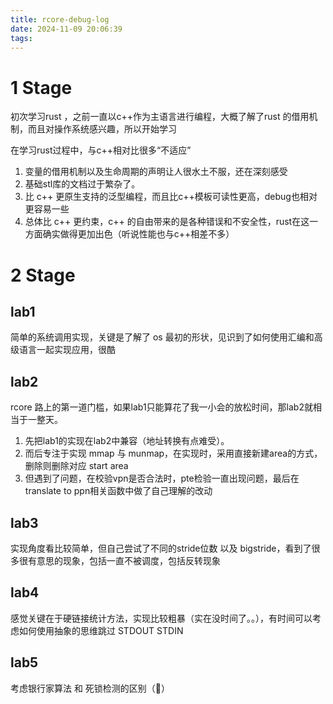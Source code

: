 ```yaml
---
title: rcore-debug-log
date: 2024-11-09 20:06:39
tags:
---
```

# 1 Stage
初次学习rust ，之前一直以c++作为主语言进行编程，大概了解了rust 的借用机制，而且对操作系统感兴趣，所以开始学习

在学习rust过程中，与c++相对比很多“不适应”
1. 变量的借用机制以及生命周期的声明让人很水土不服，还在深刻感受
2. 基础stl库的文档过于繁杂了。
3. 比 c++ 更原生支持的泛型编程，而且比c++模板可读性更高，debug也相对更容易一些
4. 总体比 c++ 更约束，c++ 的自由带来的是各种错误和不安全性，rust在这一方面确实做得更加出色（听说性能也与c++相差不多）

# 2 Stage
## lab1
简单的系统调用实现，关键是了解了 os 最初的形状，见识到了如何使用汇编和高级语言一起实现应用，很酷

## lab2
rcore 路上的第一道门槛，如果lab1只能算花了我一小会的放松时间，那lab2就相当于一整天。
1. 先把lab1的实现在lab2中兼容（地址转换有点难受）。
2. 而后专注于实现 mmap 与 munmap，在实现时，采用直接新建area的方式，删除则删除对应 start area
3. 但遇到了问题，在校验vpn是否合法时，pte检验一直出现问题，最后在translate to ppn相关函数中做了自己理解的改动

## lab3
实现角度看比较简单，但自己尝试了不同的stride位数 以及 bigstride，看到了很多很有意思的现象，包括一直不被调度，包括反转现象

## lab4
感觉关键在于硬链接统计方法，实现比较粗暴（实在没时间了。。），有时间可以考虑如何使用抽象的思维跳过 STDOUT STDIN

## lab5
考虑银行家算法 和 死锁检测的区别（🤔）

